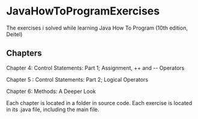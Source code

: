 # JavaHowToProgramExercises
The exercises i solved while learning Java How To Program (10th edition, Deitel) 

## Chapters
Chapter 4: Control Statements: Part 1;
Assignment, ++ and --
Operators

Chapter 5 : Control Statements: Part 2;
Logical Operators

Chapter 6: Methods: A Deeper Look

Each chapter is located in a folder in source code. Each exercise is located in its .java file, including the main file.
